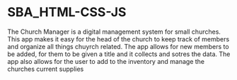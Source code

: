 # SBA_HTML-CSS-JS
The Church Manager is a digital management system for small churches. This app makes it easy for the head of the church to keep track of members and organize all things chuyrch related. The app allows for new members to be added, for them to be given a title and it collects and sotres the data. The app also allows for the user to add to the inventory and manage the churches current supplies